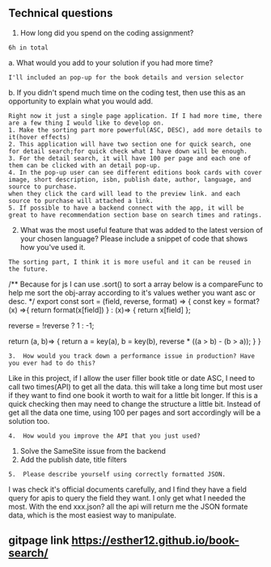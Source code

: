 ## Technical questions

1.	How long did you spend on the coding assignment? 
```
6h in total
```
a.	What would you add to your solution if you had more time?
```
I'll included an pop-up for the book details and version selector
```
b.	If you didn't spend much time on the coding test, then use this as an opportunity to explain what you would add.
```
Right now it just a single page application. If I had more time, there are a few thing I would like to develop on.
1. Make the sorting part more powerful(ASC, DESC), add more details to it(hover effects)
2. This application will have two section one for quick search, one for detail search;for quick check what I have down will be enough.
3. For the detail search, it will have 100 per page and each one of them can be clicked with an detail pop-up.
4. In the pop-up user can see different editions book cards with cover image, short description, isbn, publish date, author, language, and source to purchase.
when they click the card will lead to the preview link. and each source to purchase will attached a link.
5. If possible to have a backend connect with the app, it will be great to have recommendation section base on search times and ratings.

```
2.	What was the most useful feature that was added to the latest version of your chosen language? Please include a snippet of code that shows how you've used it.
```
The sorting part, I think it is more useful and it can be reused in the future.
```
/**
Because for js I can use .sort() to sort a array below is a compareFunc to help me sort the obj-array according to it's values wether you want asc or desc. 
*/
export const sort = (field, reverse, format) => {
  const key = format?
    (x) =>{
      return format(x[field])
    } :
    (x)=> {
      return x[field]
    };

  reverse = !reverse ? 1 : -1;

  return (a, b)=> {
    return a = key(a), b = key(b), reverse * ((a > b) - (b > a));
  }
}
```
3.	How would you track down a performance issue in production? Have you ever had to do this?
```
Like in this project, if I allow the user filler book title or date ASC, I need to call two times(API) to get all the data. this will take a long time but most user if they want to find one book it worth to wait for a little bit longer. If this is a quick checking then may need to change the structure a little bit. Instead of get all the data one time, using 100 per pages and sort accordingly will be a solution too.
```
4.	How would you improve the API that you just used?
```
1. Solve the SameSite issue from the backend
2. Add the publish date, title filters
```
5.	Please describe yourself using correctly formatted JSON.
```
I was check it's official documents carefully, and I find they have a field query for apis to query the field they want. I only get what I needed the most. With the end xxx.json? all the api will return me the JSON formate data, which is the most easiest way to manipulate.

## gitpage link https://esther12.github.io/book-search/
